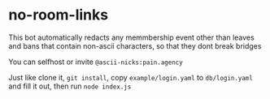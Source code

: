 # no-room-links

This bot automatically redacts any memmbership event other than leaves and bans that contain non-ascii characters, so that they dont break bridges 

You can selfhost or invite `@ascii-nicks:pain.agency`

Just like clone it, `git install`, copy `example/login.yaml` to `db/login.yaml` and fill it out, then run `node index.js`